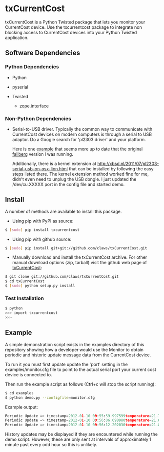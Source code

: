 # txCurrentCost

txCurrentCost is a Python Twisted package that lets you monitor your CurrentCost device. Use the txcurrentcost package to integrate non blocking access to CurrentCost devices into your Python Twisted application.

## Software Dependencies

### Python Dependencies

* Python
* pyserial
* Twisted

  - zope.interface

### Non-Python Dependencies
* Serial-to-USB driver. Typically the common way to communicate with CurrentCost devices on modern computers is through a serial to USB adaptor. Do a Google search for 'pl2303 driver' and your platform.

  Here is one [example](https://github.com/mpepping/osx-pl2303) that seems more up to date that the original [failberg](http://github.com/downloads/failberg/osx-pl2303) version I was running.

  Additionally, there is a kernel extension at http://xbsd.nl/2011/07/pl2303-serial-usb-on-osx-lion.html that can be installed by following the easy steps listed there. The kernel extension method worked fine for me, didn't even need to unplug the USB dongle. I just updated the /dev/cu.XXXXX port in the config file and started demo.


## Install

A number of methods are available to install this package.

* Using pip with PyPI as source:

```bash
$ [sudo] pip install txcurrentcost
```

* Using pip with github source:

```bash
$ [sudo] pip install git+git://github.com/claws/txCurrentCost.git
```

* Manually download and install the txCurrentCost archive. For other manual download options (zip, tarball) visit the github web page of [txCurrentCost](https://github.com/claws/txCurrentCost):

```bash
$ git clone git://github.com/claws/txCurrentCost.git
$ cd txCurrentCost
$ [sudo] python setup.py install
```

### Test Installation

```bash
$ python
>>> import txcurrentcost
>>>
```

## Example

A simple demonstration script exists in the examples directory of this repository showing how a developer would use the Monitor to obtain periodic and historic update message data from the CurrentCost device.

To run it you must first update update the 'port' setting in the examples/monitor.cfg file to point to the actual serial port your current cost device is connected to.

Then run the example script as follows (Ctrl+c will stop the script running):
```bash
$ cd examples
$ python demo.py --configfile=monitor.cfg
```

Example output:
```python
Periodic Update => timestamp=2012-01-10 09:55:59.997599temperature=21.7, sensor_type=Electricity, sensor_instance=0sensor_data=['00504']
Periodic Update => timestamp=2012-01-10 09:56:06.098980temperature=21.8, sensor_type=Electricity, sensor_instance=0sensor_data=['00508']
Periodic Update => timestamp=2012-01-10 09:56:12.202030temperature=21.8, sensor_type=Electricity, sensor_instance=0sensor_data=['00516']
```

History updates may be displayed if they are encountered while running the demo script. However, these are only sent at intervals of approximately 1 minute past every odd hour so this is unlikely.
